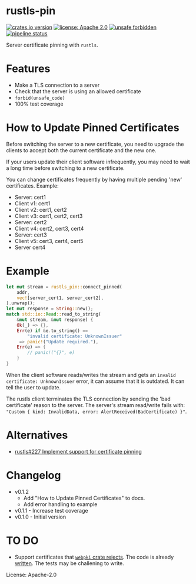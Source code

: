 rustls-pin
==========
[![crates.io version](https://img.shields.io/crates/v/rustls-pin.svg)](https://crates.io/crates/rustls-pin)
[![license: Apache 2.0](https://gitlab.com/leonhard-llc/ops/-/raw/main/license-apache-2.0.svg)](https://gitlab.com/leonhard-llc/ops/-/raw/main/rustls-pin/LICENSE)
[![unsafe forbidden](https://gitlab.com/leonhard-llc/ops/-/raw/main/unsafe-forbidden.svg)](https://github.com/rust-secure-code/safety-dance/)
[![pipeline status](https://gitlab.com/leonhard-llc/ops/badges/main/pipeline.svg)](https://gitlab.com/leonhard-llc/ops/-/pipelines)

Server certificate pinning with `rustls`.

# Features
- Make a TLS connection to a server
- Check that the server is using an allowed certificate
- `forbid(unsafe_code)`
- 100% test coverage

# How to Update Pinned Certificates

Before switching the server to a new certificate, you need to upgrade the
clients to accept both the current certificate and the new one.

If your users update their client software infrequently, you may need to
wait a long time before switching to a new certificate.

You can change certificates frequently by having multiple pending 'new'
certificates.  Example:
- Server: cert1
- Client v1: cert1
- Client v2: cert1, cert2
- Client v3: cert1, cert2, cert3
- Server: cert2
- Client v4: cert2, cert3, cert4
- Server: cert3
- Client v5: cert3, cert4, cert5
- Server cert4

# Example
```rust
let mut stream = rustls_pin::connect_pinned(
    addr,
    vec![server_cert1, server_cert2],
).unwrap();
let mut response = String::new();
match std::io::Read::read_to_string(
    &mut stream, &mut response) {
    Ok(_) => {},
    Err(e) if &e.to_string() ==
        "invalid certificate: UnknownIssuer"
     => panic!("Update required."),
    Err(e) => {
        // panic!("{}", e)
    }
}
```

When the client software reads/writes the stream and gets an
`invalid certificate: UnknownIssuer` error,
it can assume that it is outdated.
It can tell the user to update.

The rustls client terminates the TLS connection by sending the
'bad certificate' reason to the server.
The server's stream read/write fails with:
`"Custom { kind: InvalidData, error: AlertReceived(BadCertificate) }"`.

# Alternatives
- [rustls#227 Implement support for certificate pinning](https://github.com/ctz/rustls/issues/227)

# Changelog
- v0.1.2
  - Add "How to Update Pinned Certificates" to docs.
  - Add error handling to example
- v0.1.1 - Increase test coverage
- v0.1.0 - Initial version

# TO DO
- Support certificates that [`webpki` crate rejects](https://github.com/ctz/rustls/issues/127).
  The code is already
  [written](https://github.com/paritytech/x509-signature/issues/4#issuecomment-691729509).
  The tests may be challening to write.

License: Apache-2.0
